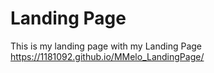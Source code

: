 # Landing Page
This is my landing page with my Landing Page https://1181092.github.io/MMelo_LandingPage/
